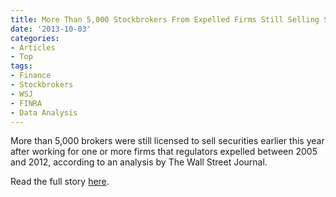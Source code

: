 ```yaml
---
title: More Than 5,000 Stockbrokers From Expelled Firms Still Selling Securities
date: '2013-10-03'
categories:
- Articles
- Top
tags:
- Finance
- Stockbrokers
- WSJ
- FINRA
- Data Analysis
---
```


More than 5,000 brokers were still licensed to sell securities earlier this year
after working for one or more firms that regulators expelled between 2005 and
2012, according to an analysis by The Wall Street Journal.

Read the full story
[here](https://www.wsj.com/articles/more-than-5000-stockbrokers-from-expelled-firms-still-selling-securities-1380843149).
